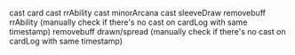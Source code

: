 cast card
cast rrAbility
cast minorArcana
cast sleeveDraw
removebuff rrAbility (manually check if there's no cast on cardLog with same timestamp)
removebuff drawn/spread (manually check if there's no cast on cardLog with same timestamp)
